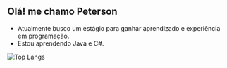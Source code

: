 ## Olá! me chamo Peterson
-  Atualmente busco um estágio para ganhar aprendizado e experiência em programação.
-  Estou aprendendo Java e C#.
  
![Top Langs](https://github-readme-stats.vercel.app/api/top-langs/?username=PetersonBarbos&show_icons=true&theme=dark)
